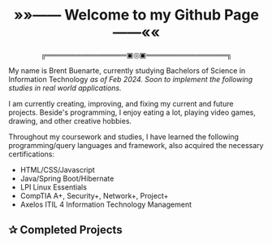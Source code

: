 <h1 align="center"><strong>»»—— Welcome to my Github Page ——««</strong></h1>
<p align="center">╔════════════════▣◎▣════════════════╗</p>

<div>
    <p>My name is Brent Buenarte, currently studying Bachelors of Science in Information Technology <em>as of Feb 2024. Soon to implement the following studies in real world applications.</em></p>
</div>

<div>
<p>I am currently creating, improving, and fixing my current and future projects. Beside's programming, I enjoy eating a lot, playing video games, drawing, and other creative hobbies.</p>
</div>

<div>
<p> Throughout my coursework and studies, I have learned the following programming/query languages and framework, also acquired the necessary certifications:</p>
<ul>
    <li>HTML/CSS/Javascript</li>
    <li>Java/Spring Boot/Hibernate</li>
    <li>LPI Linux Essentials</li>
    <li>CompTIA A+, Security+, Network+, Project+</li>
    <li>Axelos ITIL 4 Information Technology Management</li>
</ul>


<h2>✰ Completed Projects </h2>
